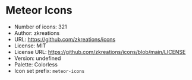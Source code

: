 # Meteor Icons

- Number of icons: 321
- Author: zkreations
- URL: https://github.com/zkreations/icons
- License: MIT
- License URL: https://github.com/zkreations/icons/blob/main/LICENSE
- Version: undefined
- Palette: Colorless
- Icon set prefix: `meteor-icons`
